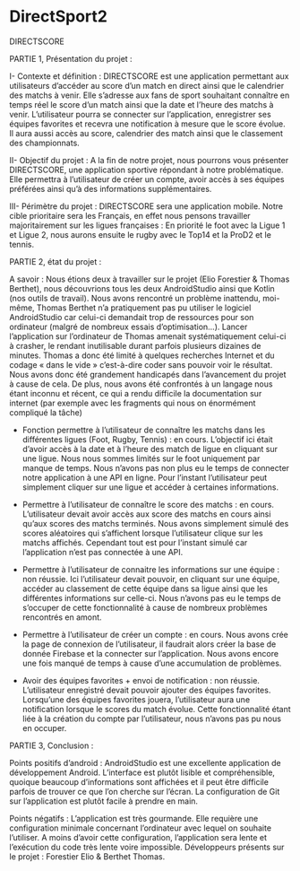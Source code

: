 # DirectSport2

DIRECTSCORE

PARTIE 1,  Présentation du projet :

I-	Contexte et définition :
DIRECTSCORE est une application permettant aux utilisateurs d’accéder au score d’un match en direct ainsi que le calendrier des matchs à venir. 
Elle s’adresse aux fans de sport souhaitant connaître en temps réel le score d’un match ainsi que la date et l’heure des matchs à venir. 
L’utilisateur pourra se connecter sur l’application, enregistrer ses équipes favorites et recevra une notification à mesure que le score évolue. 
Il aura aussi accès au score, calendrier des match ainsi que le classement des championnats.

II-	Objectif du projet :
A la fin de notre projet, nous pourrons vous présenter DIRECTSCORE, une application sportive répondant à notre problématique. 
Elle permettra à l’utilisateur de créer un compte, avoir accès à ses équipes préférées ainsi qu’à des informations supplémentaires.

III-	Périmètre du projet :
DIRECTSCORE sera une application mobile. Notre cible prioritaire sera les Français, en effet nous pensons travailler majoritairement sur les ligues françaises : 
En priorité le foot avec la Ligue 1 et Ligue 2, nous aurons ensuite le rugby avec le Top14 et la ProD2 et le tennis.

PARTIE 2, état du projet :

A savoir : Nous étions deux à travailler sur le projet (Elio Forestier & Thomas Berthet), nous découvrions tous les deux AndroidStudio ainsi que Kotlin (nos outils de travail). 
Nous avons rencontré un problème inattendu, moi-même, Thomas Berthet n’a pratiquement pas pu utiliser le logiciel AndroidStudio car celui-ci demandait trop de ressources pour son ordinateur 
(malgré de nombreux essais d’optimisation…). Lancer l’application sur l’ordinateur de Thomas amenait systématiquement celui-ci à crasher, le rendant inutilisable durant parfois plusieurs dizaines de minutes. 
Thomas a donc été limité à quelques recherches Internet et du codage « dans le vide » c’est-à-dire coder sans pouvoir voir le résultat. Nous avons donc été grandement handicapés dans l’avancement du projet à cause de cela.
De plus, nous avons été confrontés à un langage nous étant inconnu et récent, ce qui a rendu difficile la documentation sur internet (par exemple avec les fragments qui nous on énormément compliqué la tâche)

-	Fonction permettre à l’utilisateur de connaître les matchs dans les différentes ligues (Foot, Rugby, Tennis) : en cours.
L’objectif ici était d’avoir accès à la date et à l’heure des match de ligue en cliquant sur une ligue. Nous nous sommes limités sur le foot uniquement par manque de temps. 
Nous n’avons pas non plus eu le temps de connecter notre application à une API en ligne. Pour l’instant l’utilisateur peut simplement cliquer sur une ligue et accéder à certaines informations.

-	Permettre à l’utilisateur de connaître le score des matchs : en cours.
L’utilisateur devait avoir accès aux score des matchs en cours ainsi qu’aux scores des matchs terminés. Nous avons simplement simulé des scores aléatoires qui s’affichent lorsque l’utilisateur clique sur les matchs affichés.
Cependant tout est pour l’instant simulé car l’application n’est pas connectée à une API.

-	Permettre à l’utilisateur de connaitre les informations sur une équipe : non réussie.
Ici l’utilisateur devait pouvoir, en cliquant sur une équipe, accéder au classement de cette équipe dans sa ligue ainsi que les différentes informations sur celle-ci.
Nous n’avons pas eu le temps de s’occuper de cette fonctionnalité à cause de nombreux problèmes rencontrés en amont.

-	Permettre à l’utilisateur de créer un compte : en cours.
Nous avons crée la page de connexion de l’utilisateur, il faudrait alors créer la base de donnée Firebase et la connecter sur l’application. Nous avons encore une fois manqué de temps à cause d’une accumulation de problèmes.

-	Avoir des équipes favorites + envoi de notification : non réussie.
L’utilisateur enregistré devait pouvoir ajouter des équipes favorites. Lorsqu’une des équipes favorites jouera, l’utilisateur aura une notification lorsque le scores du match évolue.
Cette fonctionnalité étant liée à la création du compte par l’utilisateur, nous n’avons pas pu nous en occuper.

PARTIE 3, Conclusion :

Points positifs d’android : AndroidStudio est une excellente application de développement Android. L’interface est plutôt lisible et compréhensible, quoique beaucoup d’informations sont affichées et il peut être difficile parfois de trouver ce que l’on cherche sur l’écran. 
La configuration de Git sur l’application est plutôt facile à prendre en main. 

Points négatifs : L’application est très gourmande. Elle requière une configuration minimale concernant l’ordinateur avec lequel on souhaite l’utiliser. A moins d’avoir cette configuration, l’application sera lente et l’exécution du code très lente voire impossible. 
Développeurs présents sur le projet : Forestier Elio & Berthet Thomas.

